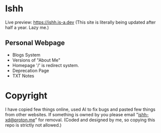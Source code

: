 # Ishh
Live preview: https://ishh.is-a.dev
(This site is literally being updated after half a year. Lazy me.)

## Personal Webpage 
- Blogs System
- Versions of "About Me" 
- Homepage '/' is redirect system. 
- Deprecation Page
- TXT Notes


# Copyright
I have copied few things online, used AI to fix bugs and pasted few things from other websites. If something is owned by you please email "ishh-xd@proton.me" for removal.
(Coded and designed by me, so copying this repo is strictly not allowed.)
